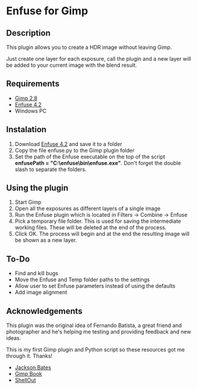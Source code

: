 # Enfuse for Gimp

## Description

This plugin allows you to create a HDR image without leaving Gimp.

Just create one layer for each exposure, call the plugin and a new layer will be added to your current image with the blend result.

## Requirements

* [Gimp 2.8](https://www.gimp.org/)
* [Enfuse 4.2](http://enblend.sourceforge.net/)
* Windows PC

## Instalation

1. Download [Enfuse 4.2](http://enblend.sourceforge.net/) and save it to a folder
2. Copy the file enfuse.py to the Gimp plugin folder
3. Set the path of the Enfuse executable on the top of the script **enfusePath = "C:\\enfuse\\bin\\enfuse.exe"**. Don't forget the double slash to separate the folders.

## Using the plugin

1. Start Gimp
2. Open all the exposures as different layers of a single image
3. Run the Enfuse plugin which is located in Filters → Combine → Enfuse
4. Pick a temporary file folder. 
   This is used for saving the intermediate working files. 
   These will be deleted at the end of the process.
5. Click OK. The process will begin and at the end the resulting image will be shown as a new layer.

## To-Do

* Find and kill bugs
* Move the Enfuse and Temp folder paths to the settings
* Allow user to set Enfuse parameters instead of using the defaults
* Add image alignment

## Acknowledgements

This plugin was the original idea of Fernando Batista, a great friend and photographer and he's helping me testing and providing feedback and new ideas.

This is my first Gimp plugin and Python script so these resources got me through it.
Thanks!

* [Jackson Bates](https://gist.github.com/JacksonBates)
* [Gimp Book](http://gimpbook.com/)
* [ShellOut](http://gimpchat.com/viewtopic.php?f=9&t=970&p=12542#p12541)

